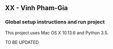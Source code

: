 ## XX - Vinh Pham-Gia

### Global setup instructions and run project
This project uses Mac OS X 10.13.6 and Python 3.5.

TO BE UPDATED
